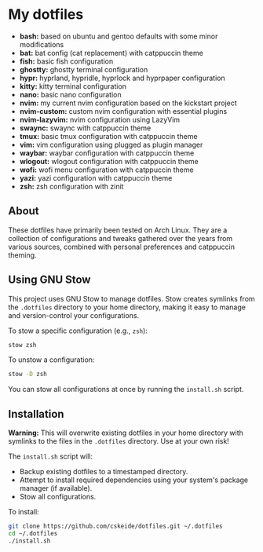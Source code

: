 # My dotfiles

- **bash:** based on ubuntu and gentoo defaults with some minor modifications
- **bat:** bat config (cat replacement) with catppuccin theme
- **fish:** basic fish configuration
- **ghostty:** ghostty terminal configuration
- **hypr:** hyprland, hypridle, hyprlock and hyprpaper configuration
- **kitty:** kitty terminal configuration
- **nano:** basic nano configuration
- **nvim:** my current nvim configuration based on the kickstart project
- **nvim-custom:** custom nvim configuration with essential plugins
- **nvim-lazyvim:** nvim configuration using LazyVim
- **swaync:** swaync with catppuccin theme
- **tmux:** basic tmux configuration with catppuccin theme
- **vim:** vim configuration using plugged as plugin manager
- **waybar:** waybar configuration with catppuccin theme
- **wlogout:** wlogout configuration with catppuccin theme
- **wofi:** wofi menu configuration with catppuccin theme
- **yazi:** yazi configuration with catppuccin theme
- **zsh:** zsh configuration with zinit

## About

These dotfiles have primarily been tested on Arch Linux. They are a collection of configurations and tweaks gathered over the years from various sources, combined with personal preferences and catppuccin theming.

## Using GNU Stow

This project uses GNU Stow to manage dotfiles. Stow creates symlinks from the `.dotfiles` directory to your home directory, making it easy to manage and version-control your configurations.

To stow a specific configuration (e.g., `zsh`):

```bash
stow zsh
```

To unstow a configuration:

```bash
stow -D zsh
```

You can stow all configurations at once by running the `install.sh` script.

## Installation

**Warning:** This will overwrite existing dotfiles in your home directory with symlinks to the files in the `.dotfiles` directory. Use at your own risk!

The `install.sh` script will:

- Backup existing dotfiles to a timestamped directory.
- Attempt to install required dependencies using your system's package manager (if available).
- Stow all configurations.

To install:

```bash
git clone https://github.com/cskeide/dotfiles.git ~/.dotfiles
cd ~/.dotfiles
./install.sh
```

